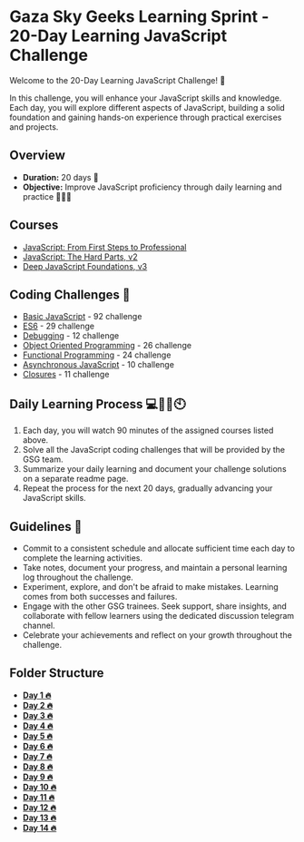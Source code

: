 
# Gaza Sky Geeks Learning Sprint - 20-Day Learning JavaScript Challenge

Welcome to the 20-Day Learning JavaScript Challenge! 🚀

In this challenge, you will enhance your JavaScript skills and knowledge. Each day, you will explore different aspects of JavaScript, building a solid foundation and gaining hands-on experience through practical exercises and projects.

## Overview
- **Duration:** 20 days 📅
- **Objective:** Improve JavaScript proficiency through daily learning and practice 🧑🏃💪


## Courses 
 - [JavaScript: From First Steps to Professional](https://frontendmasters.com/courses/javascript-first-steps/)
 - [JavaScript: The Hard Parts, v2](https://frontendmasters.com/courses/javascript-hard-parts-v2/)
 - [Deep JavaScript Foundations, v3](https://frontendmasters.com/courses/deep-javascript-v3/)

## Coding Challenges 💪
 - [Basic JavaScript](https://www.freecodecamp.org/learn/javascript-algorithms-and-data-structures/basic-javascript/divide-one-decimal-by-another-with-javascript) - 92 challenge
 - [ES6](https://www.freecodecamp.org/learn/javascript-algorithms-and-data-structures/es6/compare-scopes-of-the-var-and-let-keywords) - 29 challenge
 - [Debugging](https://www.freecodecamp.org/learn/javascript-algorithms-and-data-structures/debugging/use-the-javascript-console-to-check-the-value-of-a-variable) - 12 challenge
 - [Object Oriented Programming](https://www.freecodecamp.org/learn/javascript-algorithms-and-data-structures/object-oriented-programming/create-a-basic-javascript-object) - 26 challenge
 - [Functional Programming](https://www.freecodecamp.org/learn/javascript-algorithms-and-data-structures/functional-programming/learn-about-functional-programming) - 24 challenge
 - [Asynchronous JavaScript](http://csbin.io/async) - 10 challenge
 - [Closures](http://csbin.io/closures) - 11 challenge


## Daily Learning Process 💻👩‍💻🕙
1. Each day, you will watch 90 minutes of the assigned courses listed above.
2. Solve all the JavaScript coding challenges that will be provided by the GSG team.
3. Summarize your daily learning and document your challenge solutions on a separate readme page.
4. Repeat the process for the next 20 days, gradually advancing your JavaScript skills.



## Guidelines 📢
- Commit to a consistent schedule and allocate sufficient time each day to complete the learning activities.
- Take notes, document your progress, and maintain a personal learning log throughout the challenge.
- Experiment, explore, and don't be afraid to make mistakes. Learning comes from both successes and failures.
- Engage with the other GSG trainees. Seek support, share insights, and collaborate with fellow learners using the dedicated discussion telegram channel.
- Celebrate your achievements and reflect on your growth throughout the challenge.

## Folder Structure
-  [**Day 1  🔥**](https://github.com/sara-19992/Mastering-JavaScript-in-20-Days/blob/main/Day1.md)
-  [**Day 2  🔥**](https://github.com/sara-19992/Mastering-JavaScript-in-20-Days/blob/main/Day2.md)
-  [**Day 3  🔥**](https://github.com/sara-19992/Mastering-JavaScript-in-20-Days/blob/main/Day3.md)
-  [**Day 4  🔥**](https://github.com/sara-19992/Mastering-JavaScript-in-20-Days/blob/main/Day4.md)
-  [**Day 5  🔥**](https://github.com/sara-19992/Mastering-JavaScript-in-20-Days/blob/main/Day5.md)
-  [**Day 6  🔥**](https://github.com/sara-19992/Mastering-JavaScript-in-20-Days/blob/main/Day6.md)
-  [**Day 7  🔥**](https://github.com/sara-19992/Mastering-JavaScript-in-20-Days/blob/main/Day7.md)
-  [**Day 8  🔥**](https://github.com/sara-19992/Mastering-JavaScript-in-20-Days/blob/main/Day8.md)
-  [**Day 9  🔥**](https://github.com/sara-19992/Mastering-JavaScript-in-20-Days/blob/main/Day9.md)
-  [**Day 10 🔥**](https://github.com/sara-19992/Mastering-JavaScript-in-20-Days/blob/main/Day10.md)
-  [**Day 11 🔥**](https://github.com/sara-19992/Mastering-JavaScript-in-20-Days/blob/main/Day11.md)
-  [**Day 12 🔥**](https://github.com/sara-19992/Mastering-JavaScript-in-20-Days/blob/main/Day12.md)
-  [**Day 13 🔥**](https://github.com/sara-19992/Mastering-JavaScript-in-20-Days/blob/main/Day13.md)
-  [**Day 14 🔥**](https://github.com/sara-19992/Mastering-JavaScript-in-20-Days/blob/main/Day14.md)


